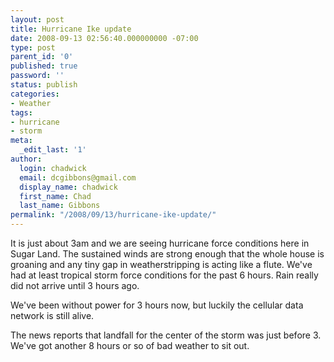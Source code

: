```yaml
---
layout: post
title: Hurricane Ike update
date: 2008-09-13 02:56:40.000000000 -07:00
type: post
parent_id: '0'
published: true
password: ''
status: publish
categories:
- Weather
tags:
- hurricane
- storm
meta:
  _edit_last: '1'
author:
  login: chadwick
  email: dcgibbons@gmail.com
  display_name: chadwick
  first_name: Chad
  last_name: Gibbons
permalink: "/2008/09/13/hurricane-ike-update/"
---
```

It is just about 3am and we are seeing hurricane force conditions here in Sugar Land. The sustained winds are strong enough that the whole house is groaning and any tiny gap in weatherstripping is acting like a flute. We've had at least tropical storm force conditions for the past 6 hours. Rain really did not arrive until 3 hours ago.

We've been without power for 3 hours now, but luckily the cellular data network is still alive.

The news reports that landfall for the center of the storm was just before 3. We've got another 8 hours or so of bad weather to sit out.

